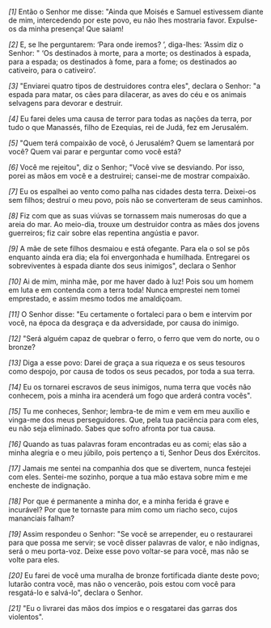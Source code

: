 *[1]* Então o Senhor me disse: "Ainda que Moisés e Samuel estivessem diante de mim, intercedendo por este povo, eu não lhes mostraria favor. Expulse-os da minha presença! Que saiam!

*[2]* E, se lhe perguntarem: ‘Para onde iremos? ’, diga-lhes: ‘Assim diz o Senhor: " ‘Os destinados à morte, para a morte; os destinados à espada, para a espada; os destinados à fome, para a fome; os destinados ao cativeiro, para o cativeiro’.

*[3]* "Enviarei quatro tipos de destruidores contra eles", declara o Senhor: "a espada para matar, os cães para dilacerar, as aves do céu e os animais selvagens para devorar e destruir.

*[4]* Eu farei deles uma causa de terror para todas as nações da terra, por tudo o que Manassés, filho de Ezequias, rei de Judá, fez em Jerusalém.

*[5]* "Quem terá compaixão de você, ó Jerusalém? Quem se lamentará por você? Quem vai parar e perguntar como você está?

*[6]* Você me rejeitou", diz o Senhor; "Você vive se desviando. Por isso, porei as mãos em você e a destruirei; cansei-me de mostrar compaixão.

*[7]* Eu os espalhei ao vento como palha nas cidades desta terra. Deixei-os sem filhos; destruí o meu povo, pois não se converteram de seus caminhos.

*[8]* Fiz com que as suas viúvas se tornassem mais numerosas do que a areia do mar. Ao meio-dia, trouxe um destruidor contra as mães dos jovens guerreiros; fiz cair sobre elas repentina angústia e pavor.

*[9]* A mãe de sete filhos desmaiou e está ofegante. Para ela o sol se pôs enquanto ainda era dia; ela foi envergonhada e humilhada. Entregarei os sobreviventes à espada diante dos seus inimigos", declara o Senhor

*[10]* Ai de mim, minha mãe, por me haver dado à luz! Pois sou um homem em luta e em contenda com a terra toda! Nunca emprestei nem tomei emprestado, e assim mesmo todos me amaldiçoam.

*[11]* O Senhor disse: "Eu certamente o fortaleci para o bem e intervim por você, na época da desgraça e da adversidade, por causa do inimigo.

*[12]* "Será alguém capaz de quebrar o ferro, o ferro que vem do norte, ou o bronze?

*[13]* Diga a esse povo: Darei de graça a sua riqueza e os seus tesouros como despojo, por causa de todos os seus pecados, por toda a sua terra.

*[14]* Eu os tornarei escravos de seus inimigos, numa terra que vocês não conhecem, pois a minha ira acenderá um fogo que arderá contra vocês".

*[15]* Tu me conheces, Senhor; lembra-te de mim e vem em meu auxílio e vinga-me dos meus perseguidores. Que, pela tua paciência para com eles, eu não seja eliminado. Sabes que sofro afronta por tua causa.

*[16]* Quando as tuas palavras foram encontradas eu as comi; elas são a minha alegria e o meu júbilo, pois pertenço a ti, Senhor Deus dos Exércitos.

*[17]* Jamais me sentei na companhia dos que se divertem, nunca festejei com eles. Sentei-me sozinho, porque a tua mão estava sobre mim e me encheste de indignação.

*[18]* Por que é permanente a minha dor, e a minha ferida é grave e incurável? Por que te tornaste para mim como um riacho seco, cujos mananciais falham?

*[19]* Assim respondeu o Senhor: "Se você se arrepender, eu o restaurarei para que possa me servir; se você disser palavras de valor, e não indignas, será o meu porta-voz. Deixe esse povo voltar-se para você, mas não se volte para eles.

*[20]* Eu farei de você uma muralha de bronze fortificada diante deste povo; lutarão contra você, mas não o vencerão, pois estou com você para resgatá-lo e salvá-lo", declara o Senhor.

*[21]* "Eu o livrarei das mãos dos ímpios e o resgatarei das garras dos violentos".

